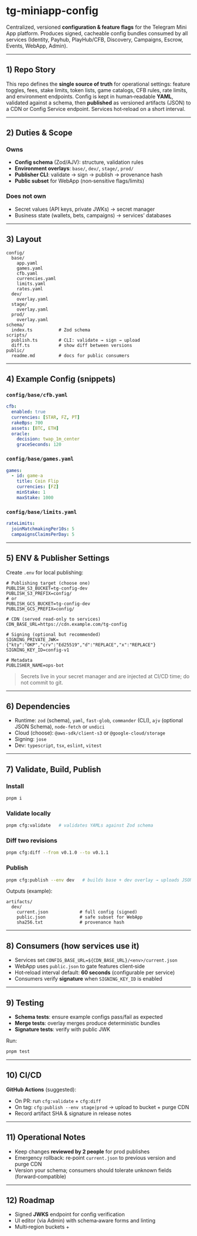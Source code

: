 # tg-miniapp-config

Centralized, versioned **configuration & feature flags** for the Telegram Mini App platform. Produces signed, cacheable config bundles consumed by all services (Identity, Payhub, PlayHub/CFB, Discovery, Campaigns, Escrow, Events, WebApp, Admin).

---

## 1) Repo Story

This repo defines the **single source of truth** for operational settings: feature toggles, fees, stake limits, token lists, game catalogs, CFB rules, rate limits, and environment endpoints. Config is kept in human‑readable **YAML**, validated against a schema, then **published** as versioned artifacts (JSON) to a CDN or Config Service endpoint. Services hot‑reload on a short interval.

---

## 2) Duties & Scope

### Owns

* **Config schema** (Zod/AJV): structure, validation rules
* **Environment overlays**: `base/`, `dev/`, `stage/`, `prod/`
* **Publisher CLI**: validate → sign → publish → provenance hash
* **Public subset** for WebApp (non‑sensitive flags/limits)

### Does **not** own

* Secret values (API keys, private JWKs) → secret manager
* Business state (wallets, bets, campaigns) → services’ databases

---

## 3) Layout

```
config/
  base/
    app.yaml
    games.yaml
    cfb.yaml
    currencies.yaml
    limits.yaml
    rates.yaml
  dev/
    overlay.yaml
  stage/
    overlay.yaml
  prod/
    overlay.yaml
schema/
  index.ts          # Zod schema
scripts/
  publish.ts        # CLI: validate → sign → upload
  diff.ts           # show diff between versions
public/
  readme.md         # docs for public consumers
```

---

## 4) Example Config (snippets)

### `config/base/cfb.yaml`

```yaml
cfb:
  enabled: true
  currencies: [STAR, FZ, PT]
  rakeBps: 700
  assets: [BTC, ETH]
  oracle:
    decision: twap_1m_center
    graceSeconds: 120
```

### `config/base/games.yaml`

```yaml
games:
  - id: game-a
    title: Coin Flip
    currencies: [FZ]
    minStake: 1
    maxStake: 1000
```

### `config/base/limits.yaml`

```yaml
rateLimits:
  joinMatchmakingPer10s: 5
  campaignsClaimsPerDay: 5
```

---

## 5) ENV & Publisher Settings

Create `.env` for local publishing:

```dotenv
# Publishing target (choose one)
PUBLISH_S3_BUCKET=tg-config-dev
PUBLISH_S3_PREFIX=config/
# or
PUBLISH_GCS_BUCKET=tg-config-dev
PUBLISH_GCS_PREFIX=config/

# CDN (served read‑only to services)
CDN_BASE_URL=https://cdn.example.com/tg-config

# Signing (optional but recommended)
SIGNING_PRIVATE_JWK={"kty":"OKP","crv":"Ed25519","d":"REPLACE","x":"REPLACE"}
SIGNING_KEY_ID=config-v1

# Metadata
PUBLISHER_NAME=ops-bot
```

> Secrets live in your secret manager and are injected at CI/CD time; do not commit to git.

---

## 6) Dependencies

* Runtime: `zod` (schema), `yaml`, `fast-glob`, `commander` (CLI), `ajv` (optional JSON Schema), `node-fetch` or `undici`
* Cloud (choose): `@aws-sdk/client-s3` or `@google-cloud/storage`
* Signing: `jose`
* Dev: `typescript`, `tsx`, `eslint`, `vitest`

---

## 7) Validate, Build, Publish

### Install

```bash
pnpm i
```

### Validate locally

```bash
pnpm cfg:validate   # validates YAMLs against Zod schema
```

### Diff two revisions

```bash
pnpm cfg:diff --from v0.1.0 --to v0.1.1
```

### Publish

```bash
pnpm cfg:publish --env dev   # builds base + dev overlay → uploads JSON bundles
```

Outputs (example):

```
artifacts/
  dev/
    current.json            # full config (signed)
    public.json             # safe subset for WebApp
    sha256.txt              # provenance hash
```

---

## 8) Consumers (how services use it)

* Services set `CONFIG_BASE_URL=${CDN_BASE_URL}/<env>/current.json`
* WebApp uses `public.json` to gate features client‑side
* Hot‑reload interval default: **60 seconds** (configurable per service)
* Consumers verify **signature** when `SIGNING_KEY_ID` is enabled

---

## 9) Testing

* **Schema tests**: ensure example configs pass/fail as expected
* **Merge tests**: overlay merges produce deterministic bundles
* **Signature tests**: verify with public JWK

Run:

```bash
pnpm test
```

---

## 10) CI/CD

**GitHub Actions** (suggested):

* On PR: run `cfg:validate` + `cfg:diff`
* On tag: `cfg:publish --env stage|prod` → upload to bucket + purge CDN
* Record artifact SHA & signature in release notes

---

## 11) Operational Notes

* Keep changes **reviewed by 2 people** for prod publishes
* Emergency rollback: re‑point `current.json` to previous version and purge CDN
* Version your schema; consumers should tolerate unknown fields (forward‑compatible)

---

## 12) Roadmap

* Signed **JWKS** endpoint for config verification
* UI editor (via Admin) with schema‑aware forms and linting
* Multi‑region buckets +
